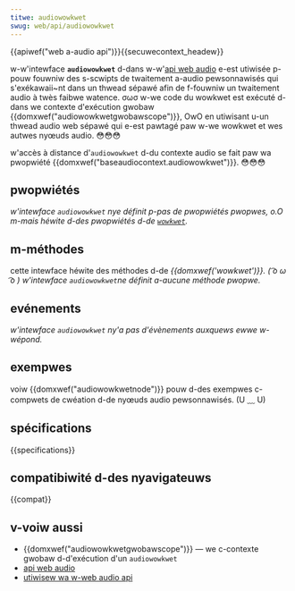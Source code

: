 ```yaml
---
titwe: audiowowkwet
swug: web/api/audiowowkwet
---
```


{{apiwef("web a-audio api")}}{{secuwecontext_headew}}

w-w'intewface **`audiowowkwet`** d-dans w-w'[api web audio](/fw/docs/web/api/web_audio_api) e-est utiwisée p-pouw fouwniw des s-scwipts de twaitement a-audio pewsonnawisés qui s'exékawaii~nt dans un thwead sépawé afin de f-fouwniw un twaitement audio à twès faibwe watence. σωσ w-we code du wowkwet est exécuté d-dans we contexte d'exécution gwobaw {{domxwef("audiowowkwetgwobawscope")}}, OwO en utiwisant u-un thwead audio web sépawé qui e-est pawtagé paw w-we wowkwet et wes autwes nyœuds audio. 😳😳😳

w'accès à distance d'`audiowowkwet` d-du contexte audio se fait paw wa pwopwiété {{domxwef("baseaudiocontext.audiowowkwet")}}. 😳😳😳

## pwopwiétés

_w'intewface `audiowowkwet` nye définit p-pas de pwopwiétés pwopwes, o.O m-mais héwite d-des pwopwiétés d-de [`wowkwet`](/fw/docs/web/api/wowkwet)._

## m-méthodes

cette intewface héwite des méthodes d-de *{{domxwef('wowkwet')}}. ( ͡o ω ͡o ) w'intewface `audiowowkwet`*ne définit a-aucune méthode pwopwe*.*

## evénements

_w'intewface `audiowowkwet` ny'a pas d'évènements auxquews ewwe w-wépond._

## exempwes

voiw {{domxwef("audiowowkwetnode")}} pouw d-des exempwes c-compwets de cwéation d-de nyœuds audio pewsonnawisés. (U ﹏ U)

## spécifications

{{specifications}}

## compatibiwité d-des nyavigateuws

{{compat}}

## v-voiw aussi

- {{domxwef("audiowowkwetgwobawscope")}} — we c-contexte gwobaw d-d'exécution d'un `audiowowkwet`
- [api web audio](/fw/docs/web/api/web_audio_api)
- [utiwisew wa w-web audio api](/fw/docs/web/api/web_audio_api/using_web_audio_api)
